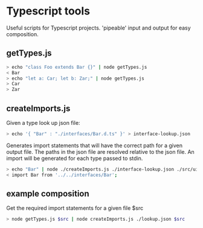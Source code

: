 # Typescript tools

Useful scripts for Typescript projects. 'pipeable' input and output for easy composition.

## getTypes.js

```bash
> echo "class Foo extends Bar {}" | node getTypes.js
< Bar
> echo "let a: Car; let b: Zar;" | node getTypes.js
> Car
> Zar
```

## createImports.js

Given a type look up json file:

```bash
> echo '{ "Bar" : "./interfaces/Bar.d.ts" }' > interface-lookup.json
```

Generates import statements that will have the correct path for a given output file. The paths in the json file are resolved relative to the json file. An import will be generated for each type passed to stdin. 

```bash
> echo "Bar" | node ./createImports.js ./interface-lookup.json ./src/ui/output.ts
< import Bar from '../../interfaces/Bar';
```

## example composition

Get the required import statements for a given file $src

```bash
> node getTypes.js $src | node createImports.js ./lookup.json $src
```
